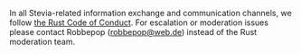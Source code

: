 In all Stevia-related information exchange and communication channels,
we follow [the Rust Code of Conduct](https://www.rust-lang.org/en-US/conduct.html).
For escalation or moderation issues please contact Robbepop (robbepop@web.de) instead of the Rust moderation team.
